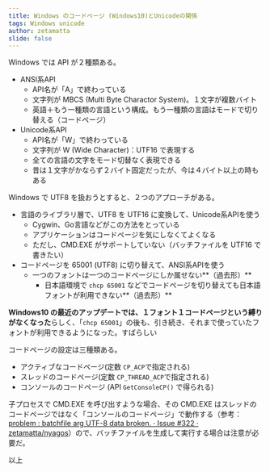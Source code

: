 ```yaml
---
title: Windows のコードページ (Windows10)とUnicodeの関係
tags: Windows unicode
author: zetamatta
slide: false
---
```

Windows では API が２種類ある。

- ANSI系API
   - API名が「A」で終わっている
   - 文字列が MBCS (Multi Byte Charactor System)。１文字が複数バイト
   - 英語＋もう一種類の言語という構成。もう一種類の言語はモードで切り替える（コードページ）
- Unicode系API
   - API名が「W」で終わっている
   - 文字列が W (Wide Character)：UTF16 で表現する
   - 全ての言語の文字をモード切替なく表現できる
   - 昔は１文字がかならず２バイト固定だったが、今は４バイト以上の時もある

Windows で UTF8 を扱おうとすると、２つのアプローチがある。

- 言語のライブラリ層で、UTF8 を UTF16 に変換して、Unicode系APIを使う
     - Cygwin、Go言語などがこの方法をとっている
     - アプリケーションはコードページを気にしなくてよくなる
     - ただし、CMD.EXE がサポートしていない（バッチファイルを UTF16 で書きたい）
- コードページを 65001 (UTF8) に切り替えて、ANSI系APIを使う
     - 一つのフォントは一つのコードページにしか属せない**（過去形）**
        - 日本語環境で `chcp 65001` などでコードページを切り替えても日本語フォントが利用できない**（過去形）**

**Windows10 の最近のアップデートでは、１フォント１コードページという縛りがなくなった**らしく、「`chcp 65001`」の後も、引き続き、それまで使っていたフォントが利用できるようになった。すばらしい

コードページの設定は三種類ある。

* アクティブなコードページ(定数 `CP_ACP`で指定される)
* スレッドのコードページ(定数 `CP_THREAD_ACP`で指定される)
* コンソールのコードページ (API `GetConsoleCP()` で得られる)

子プロセスで CMD.EXE を呼び出すような場合、その CMD.EXE はスレッドのコードページではなく「コンソールのコードページ」で動作する（参考：[problem : batchfile arg UTF-8 data broken. · Issue #322 · zetamatta/nyagos](https://github.com/zetamatta/nyagos/issues/322)）ので、バッチファイルを生成して実行する場合は注意が必要だ。

以上

